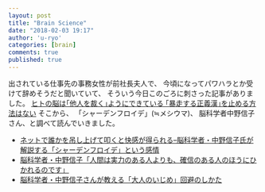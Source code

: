 ```yaml
---
layout: post
title: "Brain Science"
date: "2018-02-03 19:17"
author: 'u-ryo'
categories: [brain]
comments: true
published: true
---
```

出されている仕事先の事務女性が前社長夫人で、
今頃になってパワハラとか受けて辞めそうだと聞いていて、
そういう今日このごろに刺さった記事がありました。
[ヒトの脳は｢他人を裁く｣ようにできている ｢暴走する正義漢｣を止める方法はない](http://toyokeizai.net/articles/-/205707)
そこから、
「シャーデンフロイデ」(≒メシウマ)、
脳科学者中野信子さん、と調べて読んでいきました。

* [ネットで誰かを吊し上げて叩くと快感が得られる–脳科学者・中野信子氏が解説する「シャーデンフロイデ」という感情](http://logmi.jp/234713)
* [脳科学者・中野信子「人間は実力のある人よりも、確信のある人のほうにひかれるのです」](http://news.livedoor.com/article/detail/9282077/)
* [脳科学者・中野信子さんが教える「大人のいじめ」回避のしかた](https://www.cafeglobe.com/2017/11/065561book.html)
